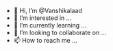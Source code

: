 - 👋 Hi, I’m @Vanshikalaad
- 👀 I’m interested in ...
- 🌱 I’m currently learning ...
- 💞️ I’m looking to collaborate on ...
- 📫 How to reach me ...

<!---
Vanshikalaad/Vanshikalaad is a ✨ special ✨ repository because its `README.md` (this file) appears on your GitHub profile.
You can click the Preview link to take a look at your changes.
--->
